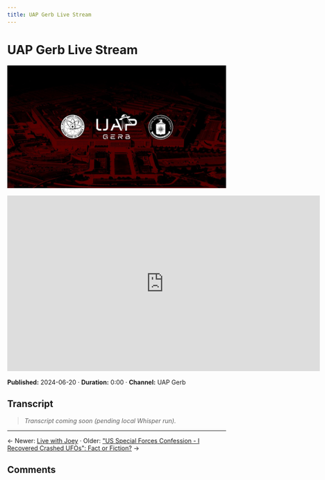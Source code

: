 ```yaml
---
title: UAP Gerb Live Stream
---
```


# UAP Gerb Live Stream

![thumbnail](../videos/2Goib1eosJQ-uap-gerb-live-stream/thumb.jpg)

<iframe width="720" height="405" src="https://www.youtube.com/embed/2Goib1eosJQ" frameborder="0" allowfullscreen></iframe>

**Published:** 2024-06-20  ·  **Duration:** 0:00  ·  **Channel:** UAP Gerb

## Transcript
> _Transcript coming soon (pending local Whisper run)._

---

← Newer: [Live with Joey](video-pages/azC7-UBRBSw.md) · Older: ["US Special Forces Confession - I Recovered Crashed UFOs": Fact or Fiction?](video-pages/DcvuglS7ps4.md) →

## Comments

<script src="https://utteranc.es/client.js" repo="christophermori/ubiquitous-happiness" issue-term="pathname" label="comments" theme="github-light" crossorigin="anonymous" async></script>
